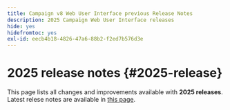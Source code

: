 ```yaml
---
title: Campaign v8 Web User Interface previous Release Notes
description: 2025 Campaign Web User Interface releases
hide: yes
hidefromtoc: yes
exl-id: eecb4b18-4826-47a6-88b2-f2ed7b576d3e
---
```

# 2025 release notes {#2025-release}

This page lists all changes and improvements available with **2025 releases**. Latest relese notes are available in [this page](release-notes.md).
